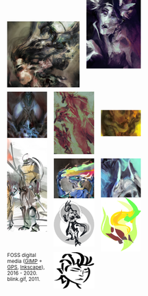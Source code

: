 <script>
  function show(id) {
    let sel = document.querySelector('#'+id)
    sel.style.opacity = 1.0
    sel.style['transition-delay'] = '0s'
  }
  function hide(id) {
    let sel = document.querySelector('#'+id)
    sel.style.opacity = 0.0
    sel.style['transition-delay'] = '.5s'
  }

  window.onload = () => {
    for (let img of document
          .querySelectorAll('.double img, .triple img')) {
      let id = img.src.split(/\/([\w\-]+)\./).slice(-1)[0]
      
      let sel = document.querySelector('#'+id)
      if ( sel ) {
        img.onmouseover = () => show(id)
        img.onmouseout = () => hide(id)
      }
      else
        console.log('unmatched id ' + id)
    }
  }
</script>

<style>
div.double {
  display: grid;
  grid-template-columns: 4fr 3fr;
  grid-column-gap: 1rem;
  margin-bottom: 10px;
}
div.triple {
  display: grid;
  grid-template-columns: 1fr 1fr 1fr;
  grid-column-gap: 1rem;
  margin-bottom: 10px;
}

/* https://fransdejonge.com/wp-content/uploads/2010/01/sidenotes.html */
.margin {
  display: block;
  float: right;
  max-width: 10rem;
  margin: 1rem;
}
.margin p {
  font-size: calc(.3rem + 1vw);
  margin: 0 0 40px;
  min-height: 50px;
  opacity: 0;
  transition: .5s ease;
  overflow: hidden;
}
/* https://stackoverflow.com/a/20935566 */
.margin strong:after {
  content: '';
  display: block;
  border-bottom: 1px solid black;
}

@media (max-width: 940px) {
  .margin {
    display: none;
    /* float: none; */
  }
  /* .margin p {
    color: white;
    position: fixed;
    width: 250px;
  } */
}
</style>

<div style="position: relative; max-width: 850px;">
<div class="margin">
  <p id="fire_rat">and i've grown&nbsp;familiar with&nbsp;villains that&nbsp;live&nbsp;in my&nbsp;head</p>
  <p id="idyll">our memories, well they can be&nbsp;inviting, but&nbsp;some are altogether&nbsp;mighty frightening</p>
  <p id="mater"><strong>(xi) strength</strong></p>
  <p id="reflection_"><strong>(xii) traitor</strong></p>
  <p id="namer"><strong>(xiii) death</strong></p>
  <p id="illia_svg-4">lost in that&nbsp;memory, like a&nbsp;candle in&nbsp;the&nbsp;wind</p>
  <p id="prismatic">all that riddles&nbsp;me will never cease&nbsp;to&nbsp;be, still&nbsp;i&nbsp;search this&nbsp;world</p>
  <p id="necro_">everything's&nbsp;blackening<br/> i am made of flesh&nbsp;and&nbsp;bone</p>
  <p id="priestess_">and&nbsp;here now&nbsp;comes the&nbsp;sweet, corrupting reality</p>
  <p id="blink">you&nbsp;speak with&nbsp;silence, and i carve each&nbsp;word you&nbsp;sing</p>
  <p id="g4363">i can&nbsp;not&nbsp;only see, but&nbsp;you&nbsp;stopped&nbsp;me from&nbsp;blinking</p>
</div>

<div class="double">
  <img src="fire_rat.png" title=""/>
  <img src="idyll.png" title="" style="margin-top: -5rem;"/>
</div>
  
<div class="triple">
  <img src="mater.png" title=""/>
  <img src="reflection_.png" title=""/>
  <img src="namer.png" style="align-self: center;" title="" />
</div>

<div class="triple">
  <img src="illia_svg-4.png" class="vector" title="" style="margin-top: -3rem;" />

  <div>
    <img src="prismatic.png" title="" />
    <img src="necro_.png" class="vector" title="">
  </div>
  <img src="priestess_.png" title="" style="margin-bottom: 1rem;" />
</div>

<div class="triple" style="justify-items: center;">
  <small>FOSS digital media (<a href="https://www.gimp.org/">GIMP</a> + <a href="https://code.google.com/archive/p/gps-gimp-paint-studio/">GPS</a>, <a href="https://inkscape.org/en/">Inkscape</a>), 2016 - 2020. blink.gif, 2011.</small>
  <img src="blink.gif" class="vector" style="align-self: end;" title="" />
  <img src="g4363.png" class="vector" style="margin-top: -8rem;" title="" />
</div>